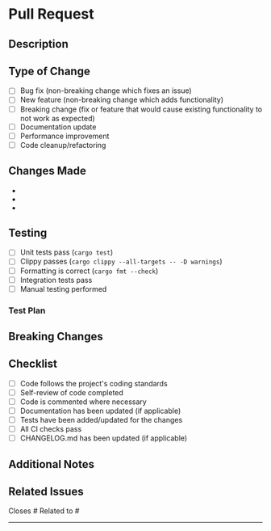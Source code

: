 # Pull Request

## Description
<!-- Brief description of the changes -->

## Type of Change
<!-- Check the relevant option -->
- [ ] Bug fix (non-breaking change which fixes an issue)
- [ ] New feature (non-breaking change which adds functionality)
- [ ] Breaking change (fix or feature that would cause existing functionality to not work as expected)
- [ ] Documentation update
- [ ] Performance improvement
- [ ] Code cleanup/refactoring

## Changes Made
<!-- Detailed description of what you changed -->
- 
- 
- 

## Testing
<!-- How did you test these changes? -->
- [ ] Unit tests pass (`cargo test`)
- [ ] Clippy passes (`cargo clippy --all-targets -- -D warnings`)
- [ ] Formatting is correct (`cargo fmt --check`)
- [ ] Integration tests pass
- [ ] Manual testing performed

### Test Plan
<!-- Describe your testing approach -->

## Breaking Changes
<!-- If this is a breaking change, describe what breaks and how to migrate -->

## Checklist
<!-- Check off completed items -->
- [ ] Code follows the project's coding standards
- [ ] Self-review of code completed
- [ ] Code is commented where necessary
- [ ] Documentation has been updated (if applicable)
- [ ] Tests have been added/updated for the changes
- [ ] All CI checks pass
- [ ] CHANGELOG.md has been updated (if applicable)

## Additional Notes
<!-- Any additional information, context, or screenshots -->

## Related Issues
<!-- Link to related issues -->
Closes #
Related to #

---
<!-- 
Review checklist for maintainers:
- [ ] Code quality meets standards
- [ ] Tests are comprehensive
- [ ] Documentation is adequate
- [ ] Breaking changes are justified and documented
- [ ] Performance impact is considered
-->